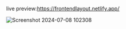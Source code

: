 live preview:https://frontendlayout.netlify.app/

![Screenshot 2024-07-08 102308](https://github.com/PuneetKatiyar/frontend-website-design/assets/96286323/e834ff0a-b61c-4b49-8063-ef366cb30c40)
